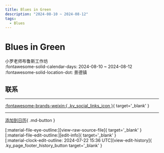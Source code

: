 ```yaml
---
title: Blues in Green
description: "2024-08-10 ~ 2024-08-12"
tags:
  - Blues
---
```


# Blues in Green 

小罗老师布鲁斯工作坊  
:fontawesome-solid-calendar-days: 2024-08-10 ~ 2024-08-12  
:fontawesome-solid-location-dot: 景德镇  

## 联系


---

 [:fontawesome-brands-weixin:{ .ky_social_links_icon }](https://mp.weixin.qq.com/s/hi8Ya55Lb6PcihasglWWlQ){ target='_blank' }

---

[添加到日历](https://swing.news/ics/zh-Hans/2024/cn/blues-in-green-2024.ics){ .md-button }

<div class="ky_page_footer" markdown>
<div class="ky_page_footer_trailing" markdown="span">
[:material-file-eye-outline:][view-raw-source-file]{ target='_blank' }
[:material-file-edit-outline:][edit-info]{ target='_blank' }
</div>
<div class="ky_page_footer_leading" markdown="span">
[:material-clock-edit-outline: 2024-07-22 15:36 UTC][view-edit-history]{ .ky_page_footer_history_button target='_blank' }
</div>
</div>

[view-raw-source-file]: https://github.com/swingdance/events/blob/main/2024/cn/blues-in-green-2024.json "查看原始源文件"
[edit-info]: https://github.com/swingdance/events/issues/new?assignees=&labels=update+event&projects=&template=03-update_entity.yml&title=%5B2024%2Fcn%5D%20Blues%20in%20Green&region=cn&year=2024&id=blues-in-green-2024&name=Blues%20in%20Green&org_id= "编辑信息"

[view-edit-history]: https://github.com/swingdance/events/commits/main/2024/cn/blues-in-green-2024.json "查看编辑历史"
